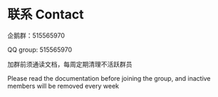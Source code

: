 # 联系 Contact

企鹅群：515565970

QQ group: 515565970

加群前须通读文档，每周定期清理不活跃群员

Please read the documentation before joining the group, and inactive members
will be removed every week
